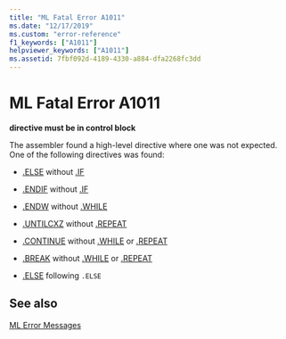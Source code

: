 ```yaml
---
title: "ML Fatal Error A1011"
ms.date: "12/17/2019"
ms.custom: "error-reference"
f1_keywords: ["A1011"]
helpviewer_keywords: ["A1011"]
ms.assetid: 7fbf092d-4189-4330-a884-dfa2268fc3dd
---
```

# ML Fatal Error A1011

**directive must be in control block**

The assembler found a high-level directive where one was not expected. One of the following directives was found:

- [.ELSE](../../assembler/masm/dot-else.md) without [.IF](../../assembler/masm/dot-if.md)

- [.ENDIF](../../assembler/masm/dot-endif.md) without [.IF](../../assembler/masm/dot-if.md)

- [.ENDW](../../assembler/masm/dot-endw.md) without [.WHILE](../../assembler/masm/dot-while.md)

- [.UNTILCXZ](../../assembler/masm/dot-untilcxz.md) without [.REPEAT](../../assembler/masm/dot-repeat.md)

- [.CONTINUE](../../assembler/masm/dot-continue.md) without [.WHILE](../../assembler/masm/dot-while.md) or [.REPEAT](../../assembler/masm/dot-repeat.md)

- [.BREAK](../../assembler/masm/dot-break.md) without [.WHILE](../../assembler/masm/dot-while.md) or [.REPEAT](../../assembler/masm/dot-repeat.md)

- [.ELSE](../../assembler/masm/dot-else.md) following `.ELSE`

## See also

[ML Error Messages](../../assembler/masm/ml-error-messages.md)<br/>
